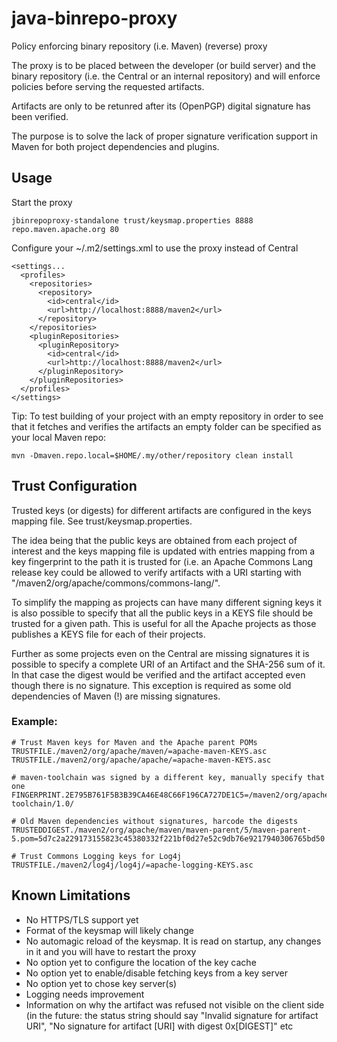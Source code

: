 # java-binrepo-proxy
Policy enforcing binary repository (i.e. Maven) (reverse) proxy

The proxy is to be placed between the developer (or build server) and the binary repository (i.e. the Central or an internal repository) and will enforce policies before serving the requested artifacts.

Artifacts are only to be retunred after its (OpenPGP) digital signature has been verified.

The purpose is to solve the lack of proper signature verification support in Maven for both project dependencies and plugins.

## Usage

Start the proxy
```
jbinrepoproxy-standalone trust/keysmap.properties 8888 repo.maven.apache.org 80
```

Configure your ~/.m2/settings.xml to use the proxy instead of Central
```
<settings...
  <profiles>
    <repositories>
      <repository>
        <id>central</id>
        <url>http://localhost:8888/maven2</url>
      </repository>
    </repositories>
    <pluginRepositories>
      <pluginRepository>
        <id>central</id>
        <url>http://localhost:8888/maven2</url>
      </pluginRepository>
    </pluginRepositories>
  </profiles>
</settings>
```

Tip: To test building of your project with an empty repository in order to see that it fetches and verifies the artifacts an empty folder can be specified as your local Maven repo:
```
mvn -Dmaven.repo.local=$HOME/.my/other/repository clean install
```

## Trust Configuration
Trusted keys (or digests) for different artifacts are configured in the keys mapping file. See trust/keysmap.properties.

The idea being that the public keys are obtained from each project of interest and the keys mapping file is updated with entries mapping from a key fingerprint to the path it is trusted for (i.e. an Apache Commons Lang release key could be allowed to verify artifacts with a URI starting with "/maven2/org/apache/commons/commons-lang/".

To simplify the mapping as projects can have many different signing keys it is also possible to specify that all the public keys in a KEYS file should be trusted for a given path. This is useful for all the Apache projects as those publishes a KEYS file for each of their projects.

Further as some projects even on the Central are missing signatures it is possible to specify a complete URI of an Artifact and the SHA-256 sum of it. In that case the digest would be verified and the artifact accepted even though there is no signature. This exception is required as some old dependencies of Maven (!) are missing signatures.

### Example:
```
# Trust Maven keys for Maven and the Apache parent POMs
TRUSTFILE./maven2/org/apache/maven/=apache-maven-KEYS.asc
TRUSTFILE./maven2/org/apache/apache/=apache-maven-KEYS.asc

# maven-toolchain was signed by a different key, manually specify that one
FINGERPRINT.2E795B761F5B3B39CA46E48C66F196CA727DE1C5=/maven2/org/apache/maven/maven-toolchain/1.0/

# Old Maven dependencies without signatures, harcode the digests
TRUSTEDDIGEST./maven2/org/apache/maven/maven-parent/5/maven-parent-5.pom=5d7c2a229173155823c45380332f221bf0d27e52c9db76e9217940306765bd50

# Trust Commons Logging keys for Log4j
TRUSTFILE./maven2/log4j/log4j/=apache-logging-KEYS.asc
```

## Known Limitations

- No HTTPS/TLS support yet
- Format of the keysmap will likely change
- No automagic reload of the keysmap. It is read on startup, any changes in it and you will have to restart the proxy
- No option yet to configure the location of the key cache
- No option yet to enable/disable fetching keys from a key server
- No option yet to chose key server(s)
- Logging needs improvement
- Information on why the artifact was refused not visible on the client side (in the future: the status string should say "Invalid signature for artifact URI", "No signature for artifact [URI] with digest 0x[DIGEST]" etc
